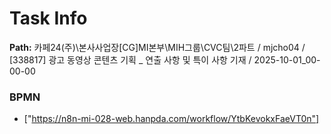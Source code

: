 # Task Info

**Path:** 카페24(주)\본사사업장\[CG]MI본부\MIH그룹\CVC팀\2파트 / mjcho04 / [338817] 광고 동영상 콘텐츠 기획 _ 연출 사항 및 특이 사항 기재 / 2025-10-01_00-00-00

### BPMN
- ["https://n8n-mi-028-web.hanpda.com/workflow/YtbKevokxFaeVT0n"]

